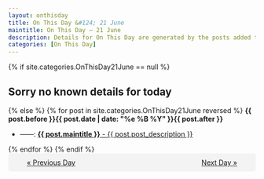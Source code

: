 ```yaml
---
layout: onthisday
title: On This Day &#124; 21 June
maintitle: On This Day — 21 June
description: Details for On This Day are generated by the posts added to the website so the content is subject to changes/updates over time.
categories: [On This Day]
---
```


{% if site.categories.OnThisDay21June == null %}
<h2>Sorry no known details for today</h2>
{% else %}
{% for post in site.categories.OnThisDay21June reversed %}
<strong>{{ post.before }}{{ post.date | date: "%e %B %Y" }}{{ post.after }}</strong>
<ul>
<li> ——: <a class="{{ post.class }}" href="{{ post.url }}"><strong>{{ post.maintitle }}</strong> - {{ post.post_description }}</a></li>
</ul>
{% endfor %}
{% endif %}
<br />
<div style="background-color: #f3f3f3; padding: 10px; border-radius: 5px; text-align: center; display: flex; justify-content: space-evenly;">
<a href="/onthisday/06/06-20">« Previous Day</a>
<span style="visibility:hidden;">[ Visit Leap Year February 29 ]</span>
<a href="/onthisday/06/06-22">Next Day »</a>
</div>
